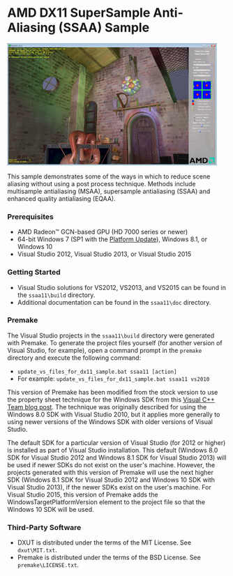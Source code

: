 # AMD DX11 SuperSample Anti-Aliasing (SSAA) Sample
<img src="ssaa11/media/Thumbnail.png" width="480" height="280" />

This sample demonstrates some of the ways in which to reduce scene aliasing without using a post process technique. Methods include multisample antialiasing (MSAA), supersample antialiasing (SSAA) and enhanced quality antialiasing (EQAA).

### Prerequisites
* AMD Radeon&trade; GCN-based GPU (HD 7000 series or newer)
* 64-bit Windows 7 (SP1 with the [Platform Update](https://msdn.microsoft.com/en-us/library/windows/desktop/jj863687.aspx)), Windows 8.1, or Windows 10
* Visual Studio 2012, Visual Studio 2013, or Visual Studio 2015

### Getting Started
* Visual Studio solutions for VS2012, VS2013, and VS2015 can be found in the `ssaa11\build` directory.
* Additional documentation can be found in the `ssaa11\doc` directory.

### Premake
The Visual Studio projects in the `ssaa11\build` directory were generated with Premake. To generate the project files yourself (for another version of Visual Studio, for example), open a command prompt in the `premake` directory and execute the following command:

* `update_vs_files_for_dx11_sample.bat ssaa11 [action]`
* For example: `update_vs_files_for_dx11_sample.bat ssaa11 vs2010`

This version of Premake has been modified from the stock version to use the property sheet technique for the Windows SDK from this [Visual C++ Team blog post](http://blogs.msdn.com/b/vcblog/archive/2012/11/23/using-the-windows-8-sdk-with-visual-studio-2010-configuring-multiple-projects.aspx). The technique was originally described for using the Windows 8.0 SDK with Visual Studio 2010, but it applies more generally to using newer versions of the Windows SDK with older versions of Visual Studio.

The default SDK for a particular version of Visual Studio (for 2012 or higher) is installed as part of Visual Studio installation. This default (Windows 8.0 SDK for Visual Studio 2012 and Windows 8.1 SDK for Visual Studio 2013) will be used if newer SDKs do not exist on the user's machine. However, the projects generated with this version of Premake will use the next higher SDK (Windows 8.1 SDK for Visual Studio 2012 and Windows 10 SDK with Visual Studio 2013), if the newer SDKs exist on the user's machine. For Visual Studio 2015, this version of Premake adds the WindowsTargetPlatformVersion element to the project file so that the Windows 10 SDK will be used.

### Third-Party Software
* DXUT is distributed under the terms of the MIT License. See `dxut\MIT.txt`.
* Premake is distributed under the terms of the BSD License. See `premake\LICENSE.txt`.
